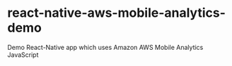 # react-native-aws-mobile-analytics-demo
Demo React-Native app which uses Amazon AWS Mobile Analytics JavaScript
